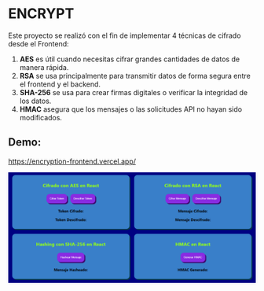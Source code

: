 # ENCRYPT

Este proyecto se realizó con el fin de implementar 4 técnicas de cifrado desde el Frontend:

1. **AES** es útil cuando necesitas cifrar grandes cantidades de datos de manera rápida.
2. **RSA** se usa principalmente para transmitir datos de forma segura entre el frontend y el backend.
3. **SHA-256** se usa para crear firmas digitales o verificar la integridad de los datos.
4. **HMAC** asegura que los mensajes o las solicitudes API no hayan sido modificados.

## Demo: 
https://encryption-frontend.vercel.app/

![Screenshot de la app](image.png)

